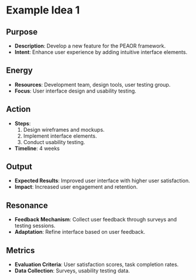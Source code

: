 # Example Idea 1

## Purpose
- **Description**: Develop a new feature for the PEAOR framework.
- **Intent**: Enhance user experience by adding intuitive interface elements.

## Energy
- **Resources**: Development team, design tools, user testing group.
- **Focus**: User interface design and usability testing.

## Action
- **Steps**:
  1. Design wireframes and mockups.
  2. Implement interface elements.
  3. Conduct usability testing.
- **Timeline**: 4 weeks

## Output
- **Expected Results**: Improved user interface with higher user satisfaction.
- **Impact**: Increased user engagement and retention.

## Resonance
- **Feedback Mechanism**: Collect user feedback through surveys and testing sessions.
- **Adaptation**: Refine interface based on user feedback.

## Metrics
- **Evaluation Criteria**: User satisfaction scores, task completion rates.
- **Data Collection**: Surveys, usability testing data.
